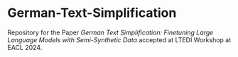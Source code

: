 # German-Text-Simplification
Repository for the Paper *German Text Simplification: Finetuning Large Language Models with Semi-Synthetic Data* accepted at LTEDI Workshop at EACL 2024.
